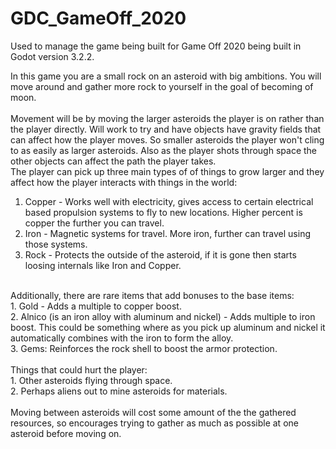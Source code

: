 # GDC_GameOff_2020

Used to manage the game being built for Game Off 2020 being built in Godot version 3.2.2.

In this game you are a small rock on an asteroid with big ambitions. You will move around and gather more rock to yourself in the goal of becoming of moon.
<br>
<br>
Movement will be by moving the larger asteroids the player is on rather than the player directly.  Will work to try and have objects have gravity fields that can affect how the player moves.  So smaller asteroids the player won't cling to as easily as larger asteroids.  Also as the player shots through space the other objects can affect the path the player takes.
<br>
The player can pick up three main types of of things to grow larger and they affect how the player interacts with things in the world:
<br>
1. Copper - Works well with electricity, gives access to certain electrical based propulsion systems to fly to new locations.   Higher percent is copper the further you can travel.<br>
2. Iron - Magnetic systems for travel.  More iron, further can travel using those systems.<br>
3. Rock - Protects the outside of the asteroid, if it is gone then starts loosing internals like Iron and Copper.<br>
<br>
Additionally, there are rare items that add bonuses to the base items:<br>
1. Gold - Adds a multiple to copper boost.<br>
2. Alnico (is an iron alloy with aluminum and nickel) - Adds multiple to iron boost. This could be something where as you pick up aluminum and nickel it automatically combines with the iron to form the alloy.<br>
3. Gems: Reinforces the rock shell to boost the armor protection.<br>
<br>
Things that could hurt the player: <br>
1. Other asteroids flying through space. <br>
2. Perhaps aliens out to mine asteroids for materials. <br>
<br>
Moving between asteroids will cost some amount of the the gathered resources, so encourages trying to gather as much as possible at one asteroid before moving on.